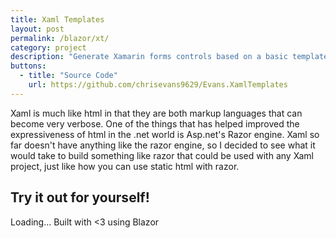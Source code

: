 ```yaml
---
title: Xaml Templates
layout: post
permalink: /blazor/xt/
category: project
description: "Generate Xamarin forms controls based on a basic template system at build time in Visual Studio."
buttons:
  - title: "Source Code"
    url: https://github.com/chrisevans9629/Evans.XamlTemplates
---
```


Xaml is much like html in that they are both markup languages that can become very verbose.  One of the things that has helped improved the expressiveness of html in the .net world is Asp.net's Razor engine.  Xaml so far doesn't have anything like the razor engine, so I decided to see what it would take to build something like razor that could be used with any Xaml project, just like how you can use static html with razor.

## Try it out for yourself!

<script src="js/index.js"></script>
<app>Loading...</app>
Built with <3 using Blazor
<script src="_framework/blazor.webassembly.js"></script>

